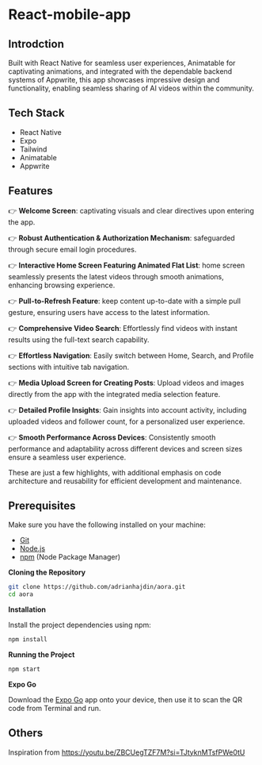 # React-mobile-app

## Introdction

Built with React Native for seamless user experiences, Animatable for captivating animations, and integrated with the dependable backend systems of Appwrite, 
this app showcases impressive design and functionality, enabling seamless sharing of AI videos within the community.

## Tech Stack

- React Native
- Expo
- Tailwind
- Animatable
- Appwrite

## Features

👉 **Welcome Screen**: captivating visuals and clear directives upon entering the app.

👉 **Robust Authentication & Authorization Mechanism**: safeguarded through secure email login procedures.

👉 **Interactive Home Screen Featuring Animated Flat List**: home screen seamlessly presents the latest videos through smooth animations, enhancing browsing experience.

👉 **Pull-to-Refresh Feature**: keep content up-to-date with a simple pull gesture, ensuring users have access to the latest information.

👉 **Comprehensive Video Search**: Effortlessly find videos with instant results using the full-text search capability.

👉 **Effortless Navigation**: Easily switch between Home, Search, and Profile sections with intuitive tab navigation.

👉 **Media Upload Screen for Creating Posts**: Upload videos and images directly from the app with the integrated media selection feature.

👉 **Detailed Profile Insights**: Gain insights into account activity, including uploaded videos and follower count, for a personalized user experience.

👉 **Smooth Performance Across Devices**: Consistently smooth performance and adaptability across different devices and screen sizes ensure a seamless user experience.

These are just a few highlights, with additional emphasis on code architecture and reusability for efficient development and maintenance.


## Prerequisites

Make sure you have the following installed on your machine:

- [Git](https://git-scm.com/)
- [Node.js](https://nodejs.org/en)
- [npm](https://www.npmjs.com/) (Node Package Manager)

**Cloning the Repository**

```bash
git clone https://github.com/adrianhajdin/aora.git
cd aora
```
**Installation**

Install the project dependencies using npm:

```bash
npm install
```

**Running the Project**

```bash
npm start
```

**Expo Go**

Download the [Expo Go](https://expo.dev/go) app onto your device, then use it to scan the QR code from Terminal and run.

## Others
Inspiration from https://youtu.be/ZBCUegTZF7M?si=TJtyknMTsfPWe0tU
